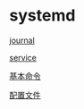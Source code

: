 # systemd

[journal](journal/journal.md "journal")

[service](service/service.md "service")

[基本命令](基本命令/基本命令.md "基本命令")

[配置文件](配置文件/配置文件.md "配置文件")
